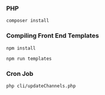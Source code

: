 ### PHP
`composer install`

### Compiling Front End Templates
`npm install`

`npm run templates`

### Cron Job
`php cli/updateChannels.php`